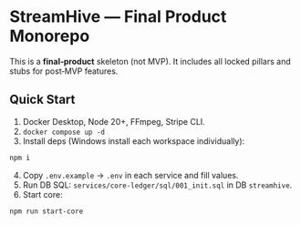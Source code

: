 # StreamHive — Final Product Monorepo

This is a **final‑product** skeleton (not MVP). It includes all locked pillars and stubs for post‑MVP features.

## Quick Start
1) Docker Desktop, Node 20+, FFmpeg, Stripe CLI.
2) `docker compose up -d`
3) Install deps (Windows install each workspace individually):
```bash
npm i
```
4) Copy `.env.example` → `.env` in each service and fill values.
5) Run DB SQL: `services/core-ledger/sql/001_init.sql` in DB `streamhive`.
6) Start core:
```bash
npm run start-core
```
